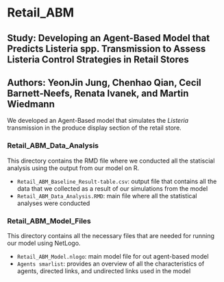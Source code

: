 # Retail_ABM
## Study: Developing an Agent-Based Model that Predicts Listeria spp. Transmission to Assess Listeria Control Strategies in Retail Stores
## Authors: YeonJin Jung, Chenhao Qian, Cecil Barnett-Neefs, Renata Ivanek, and Martin Wiedmann 

We developed an Agent-Based model that simulates the _Listeria_ transmission in the produce display section of the retail store.

### Retail\_ABM\_Data\_Analysis
This directory contains the RMD file where we conducted all the statiscial analysis using the output from our model on R.
* `Retail_ABM_Baseline_Result-table.csv`: output file that contains all the data that we collected as a result of our simulations from the model
* `Retail_ABM_Data_Analysis.RMD`: main file where all the statistical analyses were conducted

### Retail\_ABM\_Model\_Files
This directory contains all the necessary files that are needed for running our model using NetLogo.
* `Retail_ABM_Model.nlogo`: main model file for out agent-based model
* `Agents smarlist`: provides an overview of all the characteristics of agents, directed links, and undirected links used in the model

